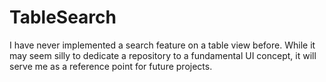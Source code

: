 # TableSearch
I have never implemented a search feature on a table view before. While it may seem silly to dedicate a repository to a fundamental UI concept, it will serve me as a reference point for future projects.
